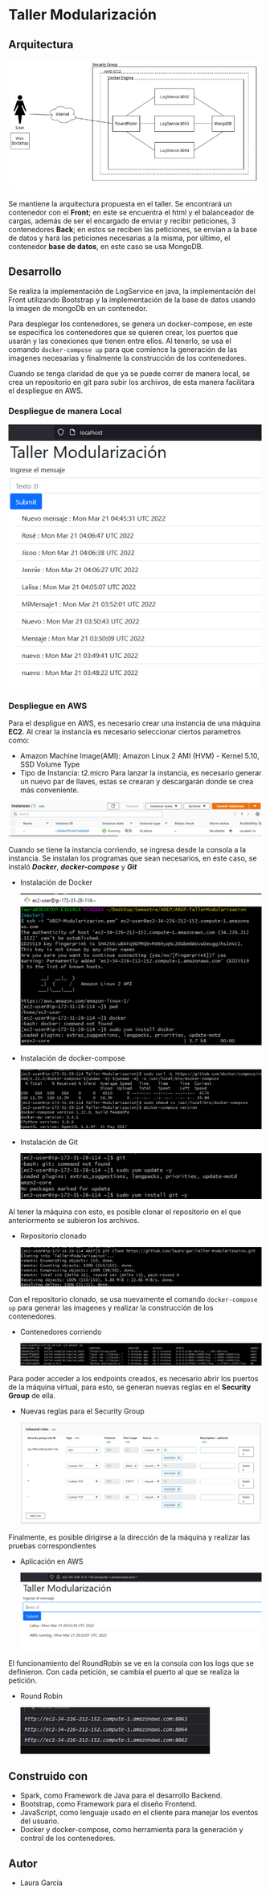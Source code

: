 # Taller Modularización

## Arquitectura

![](img/architecture.png)

Se mantiene la arquitectura propuesta en el taller. Se encontrará un contenedor
con el **Front**; en este se encuentra el html y el balanceador de cargas, además de 
ser el encargado de enviar y recibir peticiones, 3 contenedores **Back**; en estos se
reciben las peticiones, se envían a la base de datos y hará las peticiones necesarias
a la misma, por último, el contenedor **base de datos**, en este caso se usa MongoDB. 

## Desarrollo 

Se realiza la implementación de LogService en java, la implementación del Front utilizando
Bootstrap y la implementación de la base de datos usando la imagen de mongoDb en un contenedor. 

Para desplegar los contenedores, se genera un docker-compose, en este se especifica los contenedores
que se quieren crear, los puertos que usarán y las conexiones que tienen entre ellos. 
Al tenerlo, se usa el comando `docker-compose up` para que comience la generación de las imagenes
necesarias y finalmente la construcción de los contenedores. 

Cuando se tenga claridad de que ya se puede correr de manera local, se crea un repositorio en 
git para subir los archivos, de esta manera facilitara el despliegue en AWS. 

### Despliegue de manera Local

![](img/RunningLocal.png)

### Despliegue en AWS

Para el despligue en AWS, es necesario crear una instancia de una máquina **EC2**. Al crear la instancia es 
necesario seleccionar ciertos parametros como: 
- Amazon Machine Image(AMI): Amazon Linux 2 AMI (HVM) - Kernel 5.10, SSD Volume Type
- Tipo de Instancia: t2.micro
 Para lanzar la instancia, es necesario generar un nuevo par de llaves, estas se crearan y descargarán donde se crea
más conveniente. 

![](img/instance.png)


Cuando se tiene la instancia corriendo, se ingresa desde la consola a la instancia. Se instalan 
los programas que sean necesarios, en este caso, se instaló **_Docker_**, **_docker-compose_** y **_Git_**

- Instalación de Docker

  ![](img/installDocker.png)

- Instalación de docker-compose

  ![](img/installDockerCompose.png)

- Instalación de Git

  ![](img/installGit.png)


Al tener la máquina con esto, es posible clonar el repositorio en el que anteriormente
se subieron los archivos. 

- Repositorio clonado

  ![](img/gitClone.png)

Con el repositorio clonado, se usa nuevamente el comando `docker-compose up` para generar 
las imagenes y realizar la construcción de los contenedores. 

- Contenedores corriendo

  ![](img/containers.png)

Para poder acceder a los endpoints creados, es necesario abrir los puertos de la máquina 
virtual, para esto, se generan nuevas reglas en el **Security Group** de ella. 

- Nuevas reglas para el Security Group

  ![](img/securityGroup.png)

Finalmente, es posible dirigirse a la dirección de la máquina y realizar las pruebas correspondientes

- Aplicación en AWS

  ![](img/runningAWS.png)

El funcionamiento del RoundRobin se ve en la consola con los logs que se 
definieron. Con cada petición, se cambia el puerto al que se realiza la 
petición. 
 
- Round Robin

  ![](img/roundRobin.png)


## Construido con
- Spark, como Framework de Java para el desarrollo Backend.
- Bootstrap, como Framework para el diseño Frontend.
- JavaScript, como lenguaje usado en el cliente para manejar los eventos del usuario. 
- Docker y docker-compose, como herramienta para la generación y control de los contenedores. 


## Autor
-  Laura García 
